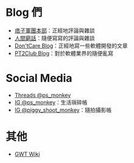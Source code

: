 Blog 們
=======

* [痞子軍團本部]：正經地評論與雜談
* [人間窮話]：隨便寫寫的評論與雜談
* [Don'tCare Blog]：正經地寫一些軟體開發的文章
* [PT2Club Blog]：對於軟體業界的隨便亂寫


[痞子軍團本部]: http://blog.psmonkey.org
[人間窮話]: https://poor-sketch.blogspot.com
[Don'tCare Blog]: http://blog.dontcareabout.us
[PT2Club Blog]: http://pt2club.blogspot.com


Social Media
============

* [Threads @ps_monkey]
* [IG @ps_monkey]：生活瑣碎帳
* [IG @piggy_shoot_monkey]：隨拍攝影帳


[Threads @ps_monkey]: https://www.threads.net/@ps_monkey
[IG @ps_monkey]: https://www.instagram.com/ps_monkey/
[IG @piggy_shoot_monkey]: https://www.instagram.com/piggy_shoot_monkey/


其他
====

* [GWT Wiki](http://gwt.dontcareabout.us/)

[Alice & PsMonkey]: http://alice.psmonkey.org
